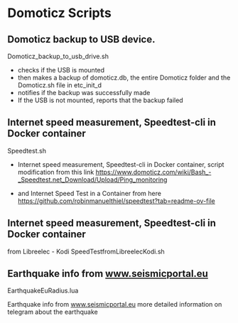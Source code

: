 # Domoticz Scripts



## Domoticz backup to USB device. 

Domoticz_backup_to_usb_drive.sh

* checks if the USB is mounted
* then makes a backup of domoticz.db, the entire Domoticz folder and the Domoticz.sh file in etc_init_d
* notifies if the backup was successfully made
* If the USB is not mounted, reports that the backup failed


## Internet speed measurement, Speedtest-cli in Docker container

Speedtest.sh

* Internet speed measurement, Speedtest-cli in Docker container, script modification from this link
https://www.domoticz.com/wiki/Bash_-_Speedtest.net_Download/Upload/Ping_monitoring

* and Internet Speed Test in a Container from here
https://github.com/robinmanuelthiel/speedtest?tab=readme-ov-file

## Internet speed measurement, Speedtest-cli in Docker container
from Libreelec - Kodi
SpeedTestfromLibreelecKodi.sh

## Earthquake info from www.seismicportal.eu

EarthquakeEuRadius.lua

Earthquake info from www.seismicportal.eu
more detailed information on telegram about the earthquake


